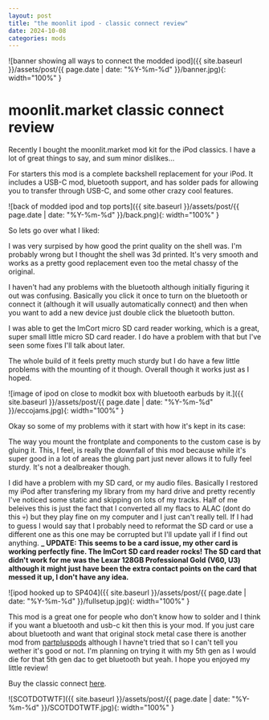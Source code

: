 ```yaml
---
layout: post
title: "the moonlit ipod - classic connect review"
date: 2024-10-08
categories: mods
---
```


![banner showing all ways to connect the modded ipod]({{ site.baseurl }}/assets/post/{{ page.date | date: "%Y-%m-%d" }}/banner.jpg){: width="100%" } 

# moonlit.market classic connect review

Recently I bought the moonlit.market mod kit for the iPod classics. I have a lot of great things to say, and sum minor dislikes...

For starters this mod is a complete backshell replacement for your iPod. It includes a USB-C mod, bluetooth support, and has solder pads for allowing you to transfer through USB-C, and some other crazy cool features.

![back of modded ipod and top ports]({{ site.baseurl }}/assets/post/{{ page.date | date: "%Y-%m-%d" }}/back.png){: width="100%" } 

So lets go over what I liked:

I was very surpised by how good the print quality on the shell was. I'm probably wrong but I thought the shell was 3d printed. It's very smooth and works as a pretty good replacement even too the metal chassy of the original.

I haven't had any problems with the bluetooth although initially figuring it out was confusing. Basically you click it once to turn on the bluetooth or connect it (although it will usually automatically connect) and then when you want to add a new device just double click the bluetooth button. 

I was able to get the ImCort micro SD card reader working, which is a great, super small little micro SD card reader. I do have a problem with that but I've seen some fixes I'll talk about later.

The whole build of it feels pretty much sturdy but I do have a few little problems with the mounting of it though. Overall though it works just as I hoped.

![image of ipod on close to modkit box with bluetooth earbuds by it.]({{ site.baseurl }}/assets/post/{{ page.date | date: "%Y-%m-%d" }}/eccojams.jpg){: width="100%" } 

Okay so some of my problems with it start with how it's kept in its case:

The way you mount the frontplate and components to the custom case is by gluing it. This, I feel, is really the downfall of this mod because while it's super good in a lot of areas the gluing part just never allows it to fully feel sturdy. It's not a dealbreaker though.

I did have a problem with my SD card, or my audio files. Basically I restored my iPod after transfering my library from my hard drive and pretty recently I've noticed some static and skipping on lots of my tracks. Half of me beleives this is just the fact that I converted all my flacs to ALAC (dont do this 💀) but they play fine on my computer and I just can't really tell. If I had to guess I would say that I probably need to reformat the SD card or use a different one as this one may be corrupted but I'll update yall if I find out anything.
**\_ UPDATE: This seems to be a card issue, my other card is working perfectly fine. The ImCort SD card reader rocks! The SD card that didn't work for me was the Lexar 128GB Professional Gold (V60, U3) although it might just have been the extra contact points on the card that messed it up, I don't have any idea.** 

![ipod hooked up to SP404]({{ site.baseurl }}/assets/post/{{ page.date | date: "%Y-%m-%d" }}/fullsetup.jpg){: width="100%" } 

This mod is a great one for people who don't know how to solder and I think if you want a bluetooth and usb-c kit then this is your mod. If you just care about bluetooth and want that original stock metal case there is another mod from [partpluspods](https://partspluspods.com.au/product/bluetooth-upgrade-kit-for-apple-ipod-classic-5th-gen/) although I havne't tried that so I can't tell you wether it's good or not. I'm planning on trying it with my 5th gen as I would die for that 5th gen dac to get bluetooth but yeah. I hope you enjoyed my little review!

Buy the classic connect [here](https://moonlit.market/products/classic-connect).


![SCOTDOTWTF]({{ site.baseurl }}/assets/post/{{ page.date | date: "%Y-%m-%d" }}/SCOTDOTWTF.jpg){: width="100%" } 
